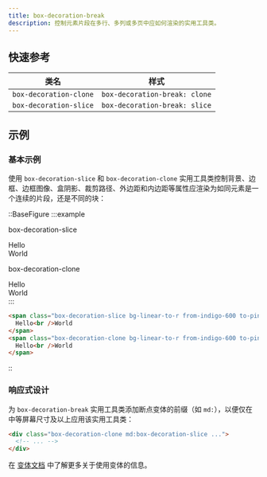 ```yaml
---
title: box-decoration-break
description: 控制元素片段在多行、多列或多页中应如何渲染的实用工具类。
---
```


## 快速参考

| 类名                  | 样式                         |
| --------------------- | ---------------------------- |
| `box-decoration-clone` | `box-decoration-break: clone` |
| `box-decoration-slice` | `box-decoration-break: slice` |

## 示例

### 基本示例

使用 `box-decoration-slice` 和 `box-decoration-clone` 实用工具类控制背景、边框、边框图像、盒阴影、裁剪路径、外边距和内边距等属性应渲染为如同元素是一个连续的片段，还是不同的块：

::BaseFigure
:::example
<div class="grid grid-cols-1 gap-10 px-10 font-mono font-bold sm:grid-cols-2">
  <div class="flex flex-col">
    <p class="mb-3 font-mono text-xs font-medium text-gray-500 dark:text-gray-400">box-decoration-slice</p>
    <div class="font-sans text-5xl leading-none font-extrabold tracking-tight">
      <span class="bg-linear-to-r from-indigo-600 to-pink-500 box-decoration-slice px-2 leading-[3.5rem] text-white">
        Hello
        <br />
        World
      </span>
    </div>
  </div>
  <div class="flex flex-col">
    <p class="mb-3 font-mono text-xs font-medium text-gray-500 dark:text-gray-400">box-decoration-clone</p>
    <div class="font-sans text-5xl leading-none font-extrabold tracking-tight">
      <span class="bg-linear-to-r from-indigo-600 to-pink-500 box-decoration-clone px-2 leading-[3.5rem] text-white">
        Hello
        <br />
        World
      </span>
    </div>
  </div>
</div>
:::

```html
<span class="box-decoration-slice bg-linear-to-r from-indigo-600 to-pink-500 px-2 text-white ...">
  Hello<br />World
</span>
<span class="box-decoration-clone bg-linear-to-r from-indigo-600 to-pink-500 px-2 text-white ...">
  Hello<br />World
</span>
```
::

### 响应式设计

为 `box-decoration-break` 实用工具类添加断点变体的前缀（如 `md:`），以便仅在中等屏幕尺寸及以上应用该实用工具类：

```html
<div class="box-decoration-clone md:box-decoration-slice ...">
  <!-- ... -->
</div>
```

在 [变体文档](https://tailwindcss.com/docs/responsive-design) 中了解更多关于使用变体的信息。
